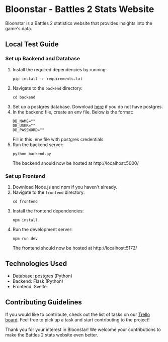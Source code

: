 # Bloonstar - Battles 2 Stats Website

Bloonstar is a Battles 2 statistics website that provides insights into the game's data.

## Local Test Guide

### Set up Backend and Database

1. Install the required dependencies by running:
   ```
   pip install -r requirements.txt
   ```
2. Navigate to the `backend` directory:
   ```
   cd backend
   ```
3. Set up a postgres database. Download [here](https://www.postgresql.org/) if you do not have postgres.
4. In the backend file, create an env file. Below is the format:
   ```
   DB_NAME=""
   DB_USER=""
   DB_PASSWORD=""
   ```
   Fill in this .env file with postgres credentials.
5. Run the backend server:
   ```
   python backend.py
   ```
   The backend should now be hosted at http://localhost:5000/

### Set up Frontend

1. Download Node.js and npm if you haven't already.
2. Navigate to the `frontend` directory:
   ```
   cd frontend
   ```
3. Install the frontend dependencies:
   ```
   npm install
   ```
4. Run the development server:
   ```
   npm run dev
   ```
   The frontend should now be hosted at http://localhost:5173/

## Technologies Used

- Database: postgres (Python)
- Backend: Flask (Python)
- Frontend: Svelte

## Contributing Guidelines

If you would like to contribute, check out the list of tasks on our [Trello board](https://trello.com/b/vehRNHP6/bloonstar). Feel free to pick up a task and start contributing to the project!

Thank you for your interest in Bloonstar! We welcome your contributions to make the Battles 2 stats website even better.
